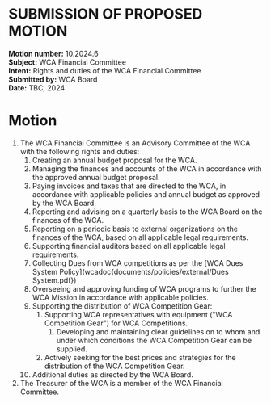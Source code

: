 # SUBMISSION OF PROPOSED MOTION

**Motion number:** 10.2024.6  
**Subject:** WCA Financial Committee  
**Intent:** Rights and duties of the WCA Financial Committee  
**Submitted by:** WCA Board  
**Date:** TBC, 2024

# Motion

1. The WCA Financial Committee is an Advisory Committee of the WCA with the following rights and duties:
   1. Creating an annual budget proposal for the WCA.
   2. Managing the finances and accounts of the WCA in accordance with the approved annual budget proposal.
   3. Paying invoices and taxes that are directed to the WCA, in accordance with applicable policies and annual budget as approved by the WCA Board.
   4. Reporting and advising on a quarterly basis to the WCA Board on the finances of the WCA.
   5. Reporting on a periodic basis to external organizations on the finances of the WCA, based on all applicable legal requirements.
   6. Supporting financial auditors based on all applicable legal requirements.
   7. Collecting Dues from WCA competitions as per the [WCA Dues System Policy](wcadoc{documents/policies/external/Dues System.pdf})
   8. Overseeing and approving funding of WCA programs to further the WCA Mission in accordance with applicable policies.
   9. Supporting the distribution of WCA Competition Gear:
      1. Supporting WCA representatives with equipment ("WCA Competition Gear") for WCA Competitions.
         1. Developing and maintaining clear guidelines on to whom and under which conditions the WCA Competition Gear can be supplied.
      2. Actively seeking for the best prices and strategies for the distribution of the WCA Competition Gear.
   10. Additional duties as directed by the WCA Board.
2. The Treasurer of the WCA is a member of the WCA Financial Committee.

